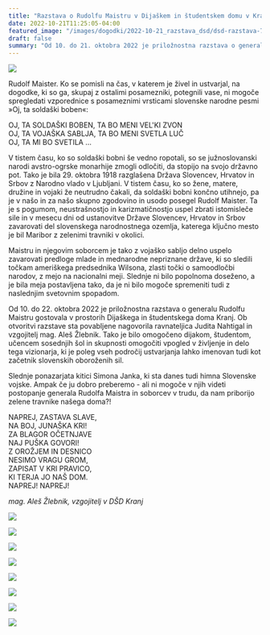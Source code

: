 ```yaml
---
title: "Razstava o Rudolfu Maistru v Dijaškem in študentskem domu v Kranju od 10. do 21. oktobra 2022" 
date: 2022-10-21T11:25:05-04:00
featured_image: "/images/dogodki/2022-10-21_razstava_dsd/dsd-razstava-7.jpeg"
draft: false
summary: "Od 10. do 21. oktobra 2022 je priložnostna razstava o generalu Rudolfu Maistru gostovala v prostorih Dijaškega in študentskega doma Kranj. Ob otvoritvi razstave sta povabljene nagovorila ravnateljica Judita Nahtigal in vzgojitelj mag. Aleš Žlebnik. Tako je bilo omogočeno dijakom, študentom, učencem sosednjih šol in skupnosti omogočiti vpogled v življenje in delo tega vizionarja, ki je poleg vseh področij ustvarjanja lahko imenovan tudi kot začetnik slovenskih oboroženih sil."
---
```


![](/images/dogodki/2022-10-21_razstava_dsd/VABILO-razstava_o_R._Maistru_v_DSD_Kranj_od_10.-do_21.10.2022.jpeg " ")

Rudolf Maister. Ko se pomisli na čas, v katerem je živel in ustvarjal, na dogodke, ki so ga, skupaj z ostalimi posamezniki, potegnili vase, ni mogoče spregledati vzporednice s posameznimi vrsticami slovenske narodne pesmi »Oj, ta soldaški boben«:


OJ, TA SOLDAŠKI BOBEN, TA BO MENI VEL'KI ZVON  
OJ, TA VOJAŠKA SABLJA, TA BO MENI SVETLA LUČ  
OJ, TA MI BO SVETILA …

V tistem času, ko so soldaški bobni še vedno ropotali, so se južnoslovanski narodi avstro-ogrske monarhije zmogli odločiti, da stopijo na svojo državno pot. Tako je bila 29. oktobra 1918 razglašena Država Slovencev, Hrvatov in Srbov z Narodno vlado v Ljubljani. V tistem času, ko so žene, matere, družine in vojaki že neutrudno čakali, da soldaški bobni končno utihnejo, pa je v našo in za našo skupno zgodovino in usodo posegel Rudolf Maister. Ta je s pogumom, neustrašnostjo in karizmatičnostjo uspel zbrati istomisleče sile in v mesecu dni od ustanovitve Države Slovencev, Hrvatov in Srbov zavarovati del slovenskega narodnostnega ozemlja, katerega ključno mesto je bil Maribor z zelenimi travniki v okolici.

Maistru in njegovim soborcem je tako z vojaško sabljo delno uspelo zavarovati predloge mlade in mednarodne nepriznane države, ki so sledili točkam ameriškega predsednika Wilsona, zlasti točki o samoodločbi narodov, z mejo na nacionalni meji. Slednje ni bilo popolnoma doseženo, a je bila meja postavljena tako, da je ni bilo mogoče spremeniti tudi z naslednjim svetovnim spopadom.

Od 10. do 22. oktobra 2022 je priložnostna razstava o generalu Rudolfu Maistru gostovala v prostorih Dijaškega in študentskega doma Kranj. Ob otvoritvi razstave sta povabljene nagovorila ravnateljica Judita Nahtigal in vzgojitelj mag. Aleš Žlebnik. Tako je bilo omogočeno dijakom, študentom, učencem sosednjih šol in skupnosti omogočiti vpogled v življenje in delo tega vizionarja, ki je poleg vseh področij ustvarjanja lahko imenovan tudi kot začetnik slovenskih oboroženih sil.

Slednje ponazarjata kitici Simona Janka, ki sta danes tudi himna Slovenske vojske. Ampak če ju dobro preberemo - ali ni mogoče v njih videti postopanje generala Rudolfa Maistra in soborcev v trudu, da nam priborijo zelene travnike našega doma?!

NAPREJ, ZASTAVA SLAVE,  
NA BOJ, JUNAŠKA KRI!  
ZA BLAGOR OČETNJAVE  
NAJ PUŠKA GOVORI!  
Z OROŽJEM IN DESNICO  
NESIMO VRAGU GROM,  
ZAPISAT V KRI PRAVICO,  
KI TERJA JO NAŠ DOM.  
NAPREJ! NAPREJ!

*mag. Aleš Žlebnik, vzgojitelj v DŠD Kranj*

![](/images/dogodki/2022-10-21_razstava_dsd/dsd-razstava-1.jpeg " ")

![](/images/dogodki/2022-10-21_razstava_dsd/dsd-razstava-2.jpeg " ")

![](/images/dogodki/2022-10-21_razstava_dsd/dsd-razstava-3.jpeg " ")

![](/images/dogodki/2022-10-21_razstava_dsd/dsd-razstava-4.jpeg " ")

![](/images/dogodki/2022-10-21_razstava_dsd/dsd-razstava-5.jpeg " ")

![](/images/dogodki/2022-10-21_razstava_dsd/dsd-razstava-6.jpeg " ")

![](/images/dogodki/2022-10-21_razstava_dsd/dsd-razstava-7.jpeg " ")

![](/images/dogodki/2022-10-21_razstava_dsd/dsd-razstava-8.jpeg " ")